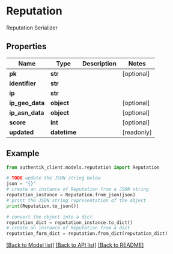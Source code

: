 # Reputation

Reputation Serializer

## Properties

Name | Type | Description | Notes
------------ | ------------- | ------------- | -------------
**pk** | **str** |  | [optional] 
**identifier** | **str** |  | 
**ip** | **str** |  | 
**ip_geo_data** | **object** |  | [optional] 
**ip_asn_data** | **object** |  | [optional] 
**score** | **int** |  | [optional] 
**updated** | **datetime** |  | [readonly] 

## Example

```python
from authentik_client.models.reputation import Reputation

# TODO update the JSON string below
json = "{}"
# create an instance of Reputation from a JSON string
reputation_instance = Reputation.from_json(json)
# print the JSON string representation of the object
print(Reputation.to_json())

# convert the object into a dict
reputation_dict = reputation_instance.to_dict()
# create an instance of Reputation from a dict
reputation_form_dict = reputation.from_dict(reputation_dict)
```
[[Back to Model list]](../README.md#documentation-for-models) [[Back to API list]](../README.md#documentation-for-api-endpoints) [[Back to README]](../README.md)


